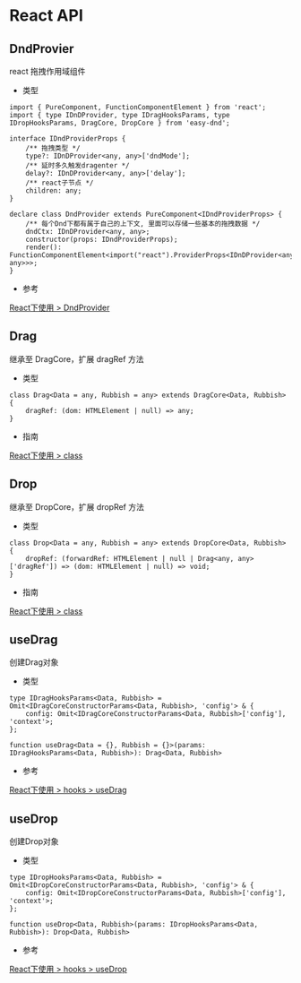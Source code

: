 # React API

## DndProvier

react 拖拽作用域组件

- 类型

```ts:no-line-numbers
import { PureComponent, FunctionComponentElement } from 'react';
import { type IDnDProvider, type IDragHooksParams, type IDropHooksParams, DragCore, DropCore } from 'easy-dnd';

interface IDndProviderProps {
    /** 拖拽类型 */
    type?: IDnDProvider<any, any>['dndMode'];
    /** 延时多久触发dragenter */
    delay?: IDnDProvider<any, any>['delay'];
    /** react子节点 */
    children: any;
}

declare class DndProvider extends PureComponent<IDndProviderProps> {
    /** 每个Dnd下都有属于自己的上下文, 里面可以存储一些基本的拖拽数据 */
    dndCtx: IDnDProvider<any, any>;
    constructor(props: IDndProviderProps);
    render(): FunctionComponentElement<import("react").ProviderProps<IDnDProvider<any, any>>>;
}
```

- 参考

[React下使用 > DndProvider](/react.md#dndprovider)

## Drag

继承至 DragCore，扩展 dragRef 方法

- 类型

```ts:no-line-numbers
class Drag<Data = any, Rubbish = any> extends DragCore<Data, Rubbish> {
    dragRef: (dom: HTMLElement | null) => any;
}
```

- 指南

[React下使用 > class](/react.md#class下使用)

## Drop

继承至 DropCore，扩展 dropRef 方法

- 类型

```ts:no-line-numbers
class Drop<Data = any, Rubbish = any> extends DropCore<Data, Rubbish> {
    dropRef: (forwardRef: HTMLElement | null | Drag<any, any>['dragRef']) => (dom: HTMLElement | null) => void;
}
```

- 指南

[React下使用 > class](/react.md#class下使用)

## useDrag

创建Drag对象

- 类型

```ts:no-line-numbers
type IDragHooksParams<Data, Rubbish> = Omit<IDragCoreConstructorParams<Data, Rubbish>, 'config'> & {
    config: Omit<IDragCoreConstructorParams<Data, Rubbish>['config'], 'context'>;
};

function useDrag<Data = {}, Rubbish = {}>(params: IDragHooksParams<Data, Rubbish>): Drag<Data, Rubbish>
```

- 参考

[React下使用 > hooks > useDrag](/react.md#usedrag) 

## useDrop

创建Drop对象

- 类型

```ts:no-line-numbers
type IDropHooksParams<Data, Rubbish> = Omit<IDropCoreConstructorParams<Data, Rubbish>, 'config'> & {
    config: Omit<IDropCoreConstructorParams<Data, Rubbish>['config'], 'context'>;
};

function useDrop<Data, Rubbish>(params: IDropHooksParams<Data, Rubbish>): Drop<Data, Rubbish>
```

- 参考

[React下使用 > hooks > useDrop](/react.md#usedrop) 